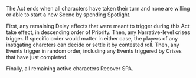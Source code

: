 The Act ends when all characters have taken their turn and none are willing or able to start a new Scene by spending Spotlight.

First, any remaining Delay effects that were meant to trigger during this Act take effect, in descending order of Priority.
Then, any Narrative-level crises trigger.
If specific order would matter in either case, the players of any instigating charcters can decide or settle it by contested roll.
Then, any Events trigger in random order, including any Events triggered by Crises that have just completed.

Finally, all remaining active characters Recover SPA.